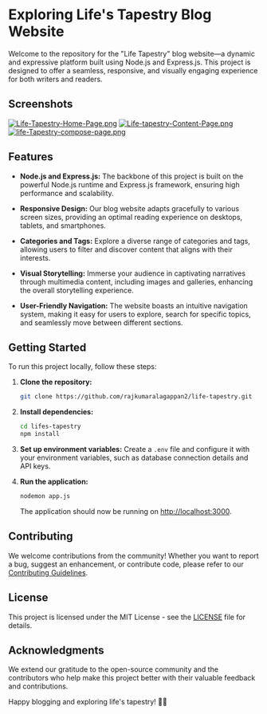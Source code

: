 # Exploring Life's Tapestry Blog Website

Welcome to the repository for the "Life Tapestry" blog website—a dynamic and expressive platform built using Node.js and Express.js. This project is designed to offer a seamless, responsive, and visually engaging experience for both writers and readers.


## Screenshots

[![Life-Tapestry-Home-Page.png](https://i.postimg.cc/DzGsRpgX/Life-Tapestry-Home-Page.png)](https://postimg.cc/7Cxf2VjH)
[![Life-tapestry-Content-Page.png](https://i.postimg.cc/KjW8Gxcv/Life-tapestry-Content-Page.png)](https://postimg.cc/RJcBGrnj)
[![life-Tapestry-compose-page.png](https://i.postimg.cc/WpyNJpjs/life-Tapestry-compose-page.png)](https://postimg.cc/14phkQfd)


## Features

- **Node.js and Express.js:**
  The backbone of this project is built on the powerful Node.js runtime and Express.js framework, ensuring high performance and scalability.

- **Responsive Design:**
  Our blog website adapts gracefully to various screen sizes, providing an optimal reading experience on desktops, tablets, and smartphones.

- **Categories and Tags:**
  Explore a diverse range of categories and tags, allowing users to filter and discover content that aligns with their interests.

- **Visual Storytelling:**
  Immerse your audience in captivating narratives through multimedia content, including images and galleries, enhancing the overall storytelling experience.

- **User-Friendly Navigation:**
  The website boasts an intuitive navigation system, making it easy for users to explore, search for specific topics, and seamlessly move between different sections.


## Getting Started

To run this project locally, follow these steps:

1. **Clone the repository:**
   ```bash
   git clone https://github.com/rajkumaralagappan2/life-tapestry.git
   ```

2. **Install dependencies:**
   ```bash
   cd lifes-tapestry
   npm install
   ```

3. **Set up environment variables:**
   Create a `.env` file and configure it with your environment variables, such as database connection details and API keys.

4. **Run the application:**
   ```bash
   nodemon app.js
   ```

   The application should now be running on [http://localhost:3000](http://localhost:3000).

## Contributing

We welcome contributions from the community! Whether you want to report a bug, suggest an enhancement, or contribute code, please refer to our [Contributing Guidelines](CONTRIBUTING.md).

## License

This project is licensed under the MIT License - see the [LICENSE](LICENSE) file for details.

## Acknowledgments

We extend our gratitude to the open-source community and the contributors who help make this project better with their valuable feedback and contributions.

Happy blogging and exploring life's tapestry! 🚀✨
